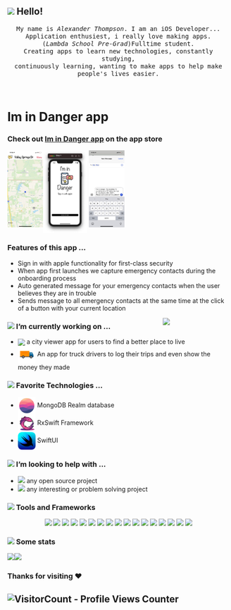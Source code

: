 ## <img src="https://raw.githubusercontent.com/alexnaiman/alexnaiman/master/resources/welcomeglitch.gif" width="50px" /> Hello!
<p align="center" >
  <samp>
    My name is <em>Alexander Thompson</em>. I am an iOS Developer... 
  <br/> Application enthusiest, i really love making apps. 
    <br/> (<em>Lambda School Pre-Grad</em>)Fulltime student.
      <br/>
    Creating apps to learn new technologies, constantly studying,
          <br/>
continuously learning, wanting to make apps to help make people's lives easier.
  </samp>
  <br/>
  <br/>
  <br/>
</p>

<div class="header">
  <h1>Im in Danger app</h1>
</div>

### Check out [Im in Danger app](https://apps.apple.com/us/app/im-in-danger/id1529713871) on the app store
<img src="https://raw.githubusercontent.com/alext8900/photos/main/Assets/Screen%20Shot%202021-01-22%20at%201.22.58%20AM.png" align="top" width="20%" /> <img src="https://raw.githubusercontent.com/alext8900/photos/main/Assets/IMG_0910.jpg" align="left" width="16%" /> <img src="https://raw.githubusercontent.com/alext8900/photos/main/Assets/IMG_0908.jpg" width="16%" /> 
### Features of this app ...
- Sign in with apple functionality for first-class security
- When app first launches we capture emergency contacts during the onboarding process
- Auto generated message for your emergency contacts when the user believes they are in trouble
- Sends message to all emergency contacts at the same time at the click of a button with your current location


<img src="https://media.tenor.com/images/df8c44a1d20ab367fdcb21880985fd33/tenor.gif" align="right"  width="30%"/>

### <img src="https://raw.githubusercontent.com/alexnaiman/alexnaiman/master/resources/PusheenCompute.gif" width="70px" /> I’m currently working on ...
- <img src="https://user-images.githubusercontent.com/53663334/108628483-de29f800-7420-11eb-8427-a4164fc63028.jpg" align="center" height="40px" />  a city viewer app for users to find a better place to live
- <img src="https://raw.githubusercontent.com/alext8900/photos/main/Assets/vector-truck-icon.jpg" align="center" height="40px" />  An app for truck drivers to log their trips and even show the money they made


### <img src="https://raw.githubusercontent.com/alexnaiman/alexnaiman/master/resources/Confused_Dog.gif" height="50px" /> Favorite Technologies ...
- <img src="https://raw.githubusercontent.com/alext8900/photos/main/Assets/download.jpeg" align="center" height="40px" /> MongoDB Realm database 
- <img src="https://raw.githubusercontent.com/alext8900/photos/main/Assets/d944875d-5d8e-4790-b7b3-37a525453ed7.png" align="center" height="40px" /> RxSwift Framework
- <img src="https://raw.githubusercontent.com/alext8900/photos/main/Assets/1_PeFnya42mpOiCvdgm49ifQ.png" align="center" height="40px" /> SwiftUI

### <img src="https://raw.githubusercontent.com/alexnaiman/alexnaiman/master/resources/cool_duck.gif" width="60px" /> I’m looking to help with ...
- <img src="https://raw.githubusercontent.com/alexnaiman/alexnaiman/master/resources/open_source.png" height="30px" /> any open source project
- <img src="https://raw.githubusercontent.com/alexnaiman/alexnaiman/master/resources/party_parrot.gif" height="35px" /> any interesting or problem solving project

### <img src="https://raw.githubusercontent.com/alexnaiman/alexnaiman/master/resources/pickaxe.png" width="40px" /> Tools and Frameworks
<p align="center">
    <img src="https://img.shields.io/badge/-Swift-FA7323?style=plastic&logo=swift&logoColor=white" height="35px" style="vertical-align:top margin:6px 4px"/>
     <img src="http://img.shields.io/badge/-Git-F05032?style=plastic&logo=git&logoColor=FFFFFF" height="35px" style="vertical-align:top margin:6px 4px"/>
      <img src="http://img.shields.io/badge/-Github-000000?style=plastic&logo=github&logoColor=FFFFFF" height="35px" style="vertical-align:top margin:6px 4px"/>
        <img src="http://img.shields.io/badge/-VS%20Code-007ACC?style=plastic&logo=visual%20studio%20code&logoColor=white" height="35px" style="vertical-align:top margin:6px 4px"/>
         <img src="http://img.shields.io/badge/-MongoDB-4DB33D?style=plastic&logo=mongodb&logoColor=FFFFFF" height="35px" style="vertical-align:top margin:6px 4px"/>
          <img src="http://img.shields.io/badge/-Xcode-1575F9?style=plastic&logo=xcode&logoColor=FFFFFF" height="35px" style="vertical-align:top margin:6px 4px"/>
           <img src="http://img.shields.io/badge/-Realm-39477F?style=plastic&logo=realm&logoColor=FFFFFF" height="35px" style="vertical-align:top margin:6px 4px"/>
           <img src="http://img.shields.io/badge/-Firebase-FFCA28?style=plastic&logo=firebase&logoColor=FFFFFF" height="35px" style="vertical-align:top margin:6px 4px"/>
            <img src="http://img.shields.io/badge/-iOS%20Development-000000?style=plastic&logo=apple&logoColor=FFFFFF" height="35px" style="vertical-align:top margin:6px 4px"/>
             <img src="http://img.shields.io/badge/-Python-3776AB?style=plastic&logo=python&logoColor=yellow" height="35px" style="vertical-align:top margin:6px 4px"/>
             <img src="http://img.shields.io/badge/-Sketch%20Design-F7B500?style=plastic&logo=sketch&logoColor=000000" height="35px" style="vertical-align:top margin:6px 4px"/>
              <img src="http://img.shields.io/badge/-Postman-FF6C37?style=plastic&logo=postman&logoColor=FFFFFF" height="35px" style="vertical-align:top margin:6px 4px"/>
              <img src="http://img.shields.io/badge/-Bash-4EAA25?style=plastic&logo=gnu%20bash&logoColor=FFFFFF" height="35px" style="vertical-align:top margin:6px 4px"/>
              <img src="http://img.shields.io/badge/-CocoaPods-EE3322?style=plastic&logo=cocoapods&logoColor=FFFFFF" height="35px" style="vertical-align:top margin:6px 4px"/>
              <img src="http://img.shields.io/badge/-WireFraming-F24E1E?style=plastic&logo=figma&logoColor=FFFFFF" height="35px" style="vertical-align:top margin:6px 4px"/>
              <img src="http://img.shields.io/badge/-AppStore%20Connect-0D96F6?style=plastic&logo=app%20store&logoColor=FFFFFF" height="35px" style="vertical-align:top margin:6px 4px"/>
              <img src="http://img.shields.io/badge/-Trello-0079BF?style=plastic&logo=trello&logoColor=FFFFFF" height="35px" style="vertical-align:top margin:6px 4px"/>
  
  
</p>

### <img src="https://raw.githubusercontent.com/alexnaiman/alexnaiman/master/resources/stats.png" width="35px" /> Some stats

<p align="right">
<img align="left" src="https://github-readme-stats.vercel.app/api?username=alext8900&theme=tokyonight&show_icons=true" />

<img  float="right" src="https://github-readme-stats.vercel.app/api/top-langs/?username=alext8900&theme=tokyonight&show_icons=true" /> </p>





### Thanks for visiting :heart:
## ![VisitorCount](https://profile-counter.glitch.me/alext8900/count.svg) - Profile Views Counter 
